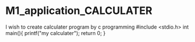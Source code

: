 # M1_application_CALCULATER
I wish to create calculater program by c programming
#include <stdio.h>
int main(){
    printf("my calculater");
    return 0;
}



